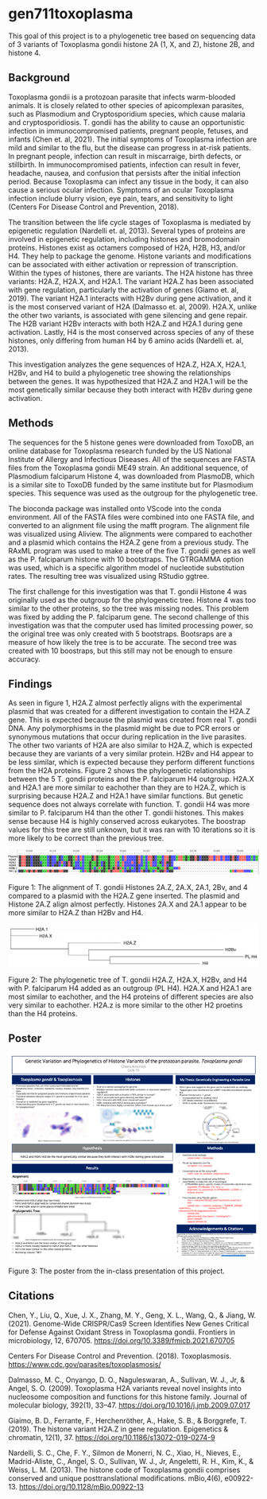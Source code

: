 # gen711toxoplasma
This goal of this project is to a phylogenetic tree based on sequencing data of 3 variants of Toxoplasma gondii histone 2A (1, X, and Z), histone 2B, and histone 4.
## Background
Toxoplasma gondii is a protozoan parasite that infects warm-blooded animals. It is closely related to other species of apicomplexan parasites, such as Plasmodium and Cryptosporidium species, which cause malaria and cryptosporidiosis. T. gondii has the ability to cause an opportunistic infection in immunocompromised patients, pregnant people, fetuses, and infants (Chen et. al, 2021). The initial symptoms of Toxoplasma infection are mild and similar to the flu, but the disease can progress in at-risk patients. In pregnant people, infection can result in miscarraige, birth defects, or stillbirth. In immunocompromised patients, infection can result in fever, headache, nausea, and confusion that persists after the initial infection period. Because Toxoplasma can infect any tissue in the body, it can also cause a serious ocular infection. Symptoms of an ocular Toxoplasma infection include blurry vision, eye pain, tears, and sensitivity to light (Centers For Disease Control and Prevention, 2018). 

The transition between the life cycle stages of Toxoplasma is mediated by epigenetic regulation (Nardelli et. al, 2013). Several types of proteins are involved in epigenetic regulation, including histones and bromodomain proteins. Histones exist as octamers composed of H2A, H2B, H3, and/or H4. They help to package the genome. Histone variants and modifications can be associated with either activation or repression of transcription. Within the types of histones, there are variants. The H2A histone has three variants: H2A.Z, H2A.X, and H2A.1. The variant H2A.Z has been associated with gene regulation, particularly the activation of genes (Giamo et. al, 2019). The variant H2A.1 interacts with H2Bv during gene activation, and it is the most conserved variant of H2A (Dalmasso et. al, 2009). H2A.X, unlike the other two variants, is associated with gene silencing and gene repair. The H2B variant H2Bv interacts with both H2A.Z and H2A.1 during gene activation. Lastly, H4 is the most conserved across species of any of these histones, only differing from human H4 by 6 amino acids (Nardelli et. al, 2013).

This investigation analyzes the gene sequences of H2A.Z, H2A.X, H2A.1, H2Bv, and H4 to build a phylogenetic tree showing the relationships between the genes. It was hypothesized that H2A.Z and H2A.1 will be the most genetically similar because they both interact with H2Bv during gene activation.
## Methods
The sequences for the 5 histone genes were downloaded from ToxoDB, an online database for Toxoplasma research funded by the US National Institute of Allergy and Infectious Diseases. All of the sequences are FASTA files from the Toxoplasma gondii ME49 strain. An additional sequence, of Plasmodium falciparum Histone 4, was downloaded from PlasmoDB, which is a similar site to ToxoDB funded by the same institute but for Plasmodium species. This sequence was used as the outgroup for the phylogenetic tree. 

The bioconda package was installed onto VScode into the conda environment. All of the FASTA files were combined into one FASTA file, and converted to an alignment file using the mafft program. The alignment file was visualized using Aliview. The alignments were compared to eachother and a plasmid which contains the H2A.Z gene from a previous study. The RAxML program was used to make a tree of the five T. gondii genes as well as the P. falciparum histone with 10 bootstraps. The GTRGAMMA option was used, which is a specific algorithm model of nucleotide substitution rates. The resulting tree was visualized using RStudio ggtree. 

The first challenge for this investigation was that T. gondii Histone 4 was originally used as the outgroup for the phylogenetic tree. Histone 4 was too similar to the other proteins, so the tree was missing nodes. This problem was fixed by adding the P. falciparum gene. The second challenge of this investigation was that the computer used has limited processing power, so the original tree was only created with 5 bootstraps. Bootsraps are a measure of how likely the tree is to be accurate. The second tree was created with 10 boostraps, but this still may not be enough to ensure accuracy. 
## Findings
As seen in figure 1, H2A.Z almost perfectly aligns with the experimental plasmid that was created for a different investigation to contain the H2A.Z gene. This is expected because the plasmid was created from real T. gondii DNA. Any polymorphisms in the plasmid might be due to PCR errors or synonymous mutations that occur during replication in the live parasites. The other two variants of H2A are also similar to H2A.Z, which is expected because they are variants of a very similar protein. H2Bv and H4 appear to be less similar, which is expected because they perform different functions from the H2A proteins. Figure 2 shows the phylogenetic relationships between the 5 T. gondii proteins and the P. falciparum H4 outgroup. H2A.X and H2A.1 are more similar to eachother than they are to H2A.Z, which is surprising because H2A.Z and H2A.1 have similar functions. But genetic sequence does not always correlate with function. T. gondii H4 was more similar to P. falciparum H4 than the other T. gondii histones. This makes sense because H4 is highly conserved across eukaryotes. The boostrap values for this tree are still unknown, but it was ran with 10 iterations so it is more likely to be correct than the previous tree. 

![alt text](https://github.com/chiaraantonioli/gen711toxoplasma/blob/main/figs/alignmentwplasmid.png "Alignment")

Figure 1: The alignment of T. gondii Histones 2A.Z, 2A.X, 2A.1, 2Bv, and 4 compared to a plasmid with the H2A.Z gene inserted. The plasmid and Histone 2A.Z align almost perfectly. Histones 2A.X and 2A.1 appear to be more similar to H2A.Z than H2Bv and H4.

![alt text](https://github.com/chiaraantonioli/gen711toxoplasma/blob/main/figs/HistoneTreeWithPlasmo.png "Tree2")

Figure 2: The phylogenetic tree of T. gondii H2A.Z, H2A.X, H2Bv, and H4 with P. falciparum H4 added as an outgroup (PL H4). H2A.X and H2A.1 are most similar to eachother, and the H4 proteins of different species are also very similar to eachother. H2A.z is more similar to the other H2 proetins than the H4 proteins.

## Poster
![alt text](https://github.com/chiaraantonioli/gen711toxoplasma/blob/main/figs/Antonioli_GEN711_Project.png "Poster")

Figure 3: The poster from the in-class presentation of this project.
## Citations
Chen, Y., Liu, Q., Xue, J. X., Zhang, M. Y., Geng, X. L., Wang, Q., & Jiang, W. (2021). Genome-Wide CRISPR/Cas9 Screen Identifies New Genes Critical for Defense Against  Oxidant Stress in Toxoplasma gondii. Frontiers in microbiology, 12, 670705. https://doi.org/10.3389/fmicb.2021.670705
  
Centers For Disease Control and Prevention. (2018). Toxoplasmosis. https://www.cdc.gov/parasites/toxoplasmosis/
  
Dalmasso, M. C., Onyango, D. O., Naguleswaran, A., Sullivan, W. J., Jr, & Angel, S. O. (2009). Toxoplasma H2A variants reveal novel insights into nucleosome composition and functions for this histone family. Journal of molecular biology, 392(1), 33–47. https://doi.org/10.1016/j.jmb.2009.07.017
  
Giaimo, B. D., Ferrante, F., Herchenröther, A., Hake, S. B., & Borggrefe, T. (2019). The histone variant H2A.Z in gene regulation. Epigenetics & chromatin, 12(1), 37. https://doi.org/10.1186/s13072-019-0274-9

Nardelli, S. C., Che, F. Y., Silmon de Monerri, N. C., Xiao, H., Nieves, E., Madrid-Aliste, C., Angel, S. O., Sullivan, W. J., Jr, Angeletti, R. H., Kim, K., & Weiss, L. M. (2013). The histone code of Toxoplasma gondii comprises conserved and unique posttranslational modifications. mBio,4(6), e00922- 13. https://doi.org/10.1128/mBio.00922-13
